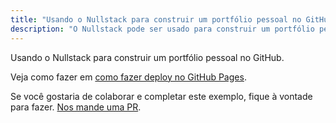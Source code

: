 ```yaml
---
title: "Usando o Nullstack para construir um portfólio pessoal no GitHub"
description: "O Nullstack pode ser usado para construir um portfólio pessoal no GitHub"
---
```

Usando o Nullstack para construir um portfólio pessoal no GitHub.

Veja como fazer em [como fazer deploy no GitHub Pages](/examples/como-fazer-deploy-github-pages).

Se você gostaria de colaborar e completar este exemplo, fique à vontade para fazer. [Nos mande uma PR](https://github.com/nullstack/nullstack.github.io).
